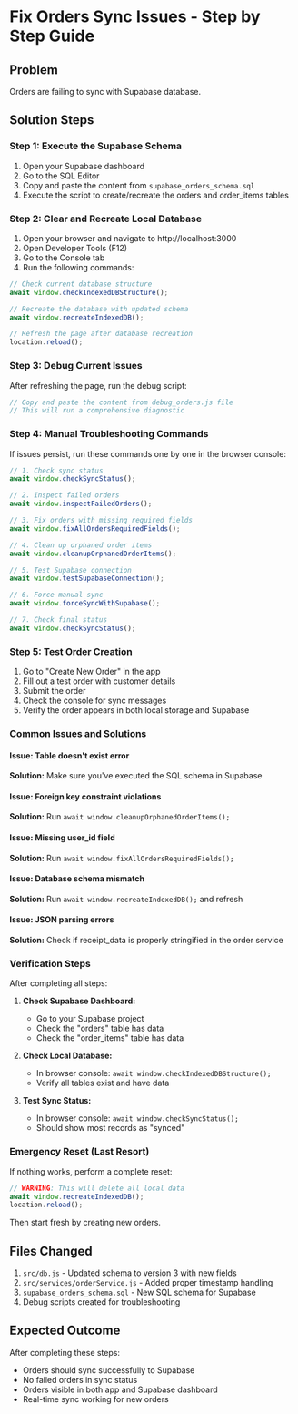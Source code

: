 # Fix Orders Sync Issues - Step by Step Guide

## Problem
Orders are failing to sync with Supabase database.

## Solution Steps

### Step 1: Execute the Supabase Schema
1. Open your Supabase dashboard
2. Go to the SQL Editor
3. Copy and paste the content from `supabase_orders_schema.sql`
4. Execute the script to create/recreate the orders and order_items tables

### Step 2: Clear and Recreate Local Database
1. Open your browser and navigate to http://localhost:3000
2. Open Developer Tools (F12)
3. Go to the Console tab
4. Run the following commands:

```javascript
// Check current database structure
await window.checkIndexedDBStructure();

// Recreate the database with updated schema
await window.recreateIndexedDB();

// Refresh the page after database recreation
location.reload();
```

### Step 3: Debug Current Issues
After refreshing the page, run the debug script:

```javascript
// Copy and paste the content from debug_orders.js file
// This will run a comprehensive diagnostic
```

### Step 4: Manual Troubleshooting Commands

If issues persist, run these commands one by one in the browser console:

```javascript
// 1. Check sync status
await window.checkSyncStatus();

// 2. Inspect failed orders
await window.inspectFailedOrders();

// 3. Fix orders with missing required fields
await window.fixAllOrdersRequiredFields();

// 4. Clean up orphaned order items
await window.cleanupOrphanedOrderItems();

// 5. Test Supabase connection
await window.testSupabaseConnection();

// 6. Force manual sync
await window.forceSyncWithSupabase();

// 7. Check final status
await window.checkSyncStatus();
```

### Step 5: Test Order Creation
1. Go to "Create New Order" in the app
2. Fill out a test order with customer details
3. Submit the order
4. Check the console for sync messages
5. Verify the order appears in both local storage and Supabase

### Common Issues and Solutions

#### Issue: Table doesn't exist error
**Solution:** Make sure you've executed the SQL schema in Supabase

#### Issue: Foreign key constraint violations
**Solution:** Run `await window.cleanupOrphanedOrderItems();`

#### Issue: Missing user_id field
**Solution:** Run `await window.fixAllOrdersRequiredFields();`

#### Issue: Database schema mismatch
**Solution:** Run `await window.recreateIndexedDB();` and refresh

#### Issue: JSON parsing errors
**Solution:** Check if receipt_data is properly stringified in the order service

### Verification Steps

After completing all steps:

1. **Check Supabase Dashboard:**
   - Go to your Supabase project
   - Check the "orders" table has data
   - Check the "order_items" table has data

2. **Check Local Database:**
   - In browser console: `await window.checkIndexedDBStructure();`
   - Verify all tables exist and have data

3. **Test Sync Status:**
   - In browser console: `await window.checkSyncStatus();`
   - Should show most records as "synced"

### Emergency Reset (Last Resort)

If nothing works, perform a complete reset:

```javascript
// WARNING: This will delete all local data
await window.recreateIndexedDB();
location.reload();
```

Then start fresh by creating new orders.

## Files Changed

1. `src/db.js` - Updated schema to version 3 with new fields
2. `src/services/orderService.js` - Added proper timestamp handling
3. `supabase_orders_schema.sql` - New SQL schema for Supabase
4. Debug scripts created for troubleshooting

## Expected Outcome

After completing these steps:
- Orders should sync successfully to Supabase
- No failed orders in sync status
- Orders visible in both app and Supabase dashboard
- Real-time sync working for new orders
